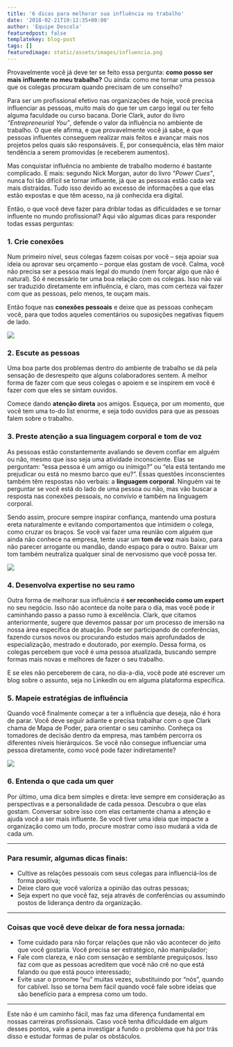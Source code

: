 ```yaml
---
title: '6 dicas para melhorar sua influência no trabalho'
date: '2018-02-21T19:12:35+00:00'
author: 'Equipe Descola'
featuredpost: false
templatekey: blog-post
tags: []
featuredimage: static/assets/images/influencia.png
---
```


Provavelmente você já deve ter se feito essa pergunta: **como posso ser mais influente no meu trabalho?** Ou ainda: como me tornar uma pessoa que os colegas procuram quando precisam de um conselho?

Para ser um profissional efetivo nas organizações de hoje, você precisa influenciar as pessoas, muito mais do que ter um cargo legal ou ter feito alguma faculdade ou curso bacana. Dorie Clark, autor do livro _“Entrepreneurial You”_, defende o valor da influência no ambiente de trabalho. O que ele afirma, e que provavelmente você já sabe, é que pessoas influentes conseguem realizar mais feitos e avançar mais nos projetos pelos quais são responsáveis. E, por consequência, elas têm maior tendência a serem promovidas (e receberem aumentos).

Mas conquistar influência no ambiente de trabalho moderno é bastante complicado. E mais: segundo Nick Morgan, autor do livro _“Power Cues”_, nunca foi tão difícil se tornar influente, já que as pessoas estão cada vez mais distraídas. Tudo isso devido ao excesso de informações a que elas estão expostas e que têm acesso, na já conhecida era digital.

Então, o que você deve fazer para driblar todas as dificuldades e se tornar influente no mundo profissional? Aqui vão algumas dicas para responder todas essas perguntas:

### 1. Crie conexões

Num primeiro nível, seus colegas fazem coisas por você – seja apoiar sua ideia ou aprovar seu orçamento – porque elas gostam de você. Calma, você não precisa ser a pessoa mais legal do mundo (nem forçar algo que não é natural). Só é necessário ter uma boa relação com os colegas. Isso não vai ser traduzido diretamente em influência, é claro, mas com certeza vai fazer com que as pessoas, pelo menos, te ouçam mais.

Então foque nas **conexões pessoais** e deixe que as pessoas conheçam você, para que todos aqueles comentários ou suposições negativas fiquem de lado.

![](https://descola.org/drops/wp-content/uploads/2018/02/conexao-pessoal-1024x684.jpg)

### 2. Escute as pessoas

Uma boa parte dos problemas dentro do ambiente de trabalho se dá pela sensação de desrespeito que alguns colaboradores sentem. A melhor forma de fazer com que seus colegas o apoiem e se inspirem em você é fazer com que eles se sintam ouvidos.

Comece dando **atenção direta** aos amigos. Esqueça, por um momento, que você tem uma to-do list enorme, e seja todo ouvidos para que as pessoas falem sobre o trabalho.

### 3. Preste atenção a sua linguagem corporal e tom de voz

As pessoas estão constantemente avaliando se devem confiar em alguém ou não, mesmo que isso seja uma atividade inconsciente. Elas se perguntam: “essa pessoa é um amigo ou inimigo?” ou “ela está tentando me prejudicar ou está no mesmo barco que eu?”. Essas questões inconscientes também têm respostas não verbais: a **linguagem corporal**. Ninguém vai te perguntar se você está do lado de uma pessoa ou não, mas vão buscar a resposta nas conexões pessoais, no convívio e também na linguagem corporal.

Sendo assim, procure sempre inspirar confiança, mantendo uma postura ereta naturalmente e evitando comportamentos que intimidem o colega, como cruzar os braços. Se você vai fazer uma reunião com alguém que ainda não conhece na empresa, tente usar um **tom de voz** mais baixo, para não parecer arrogante ou mandão, dando espaço para o outro. Baixar um tom também neutraliza qualquer sinal de nervosismo que você possa ter.

![](https://descola.org/drops/wp-content/uploads/2018/02/linguagem-corporal-1024x684.jpeg)

### 4. Desenvolva expertise no seu ramo

Outra forma de melhorar sua influência é **ser reconhecido como um expert** no seu negócio. Isso não acontece da noite para o dia, mas você pode ir caminhando passo a passo rumo à excelência. Clark, que citamos anteriormente, sugere que devemos passar por um processo de imersão na nossa área específica de atuação. Pode ser participando de conferências, fazendo cursos novos ou procurando estudos mais aprofundados de especialização, mestrado e doutorado, por exemplo. Dessa forma, os colegas percebem que você é uma pessoa atualizada, buscando sempre formas mais novas e melhores de fazer o seu trabalho.

E se eles não perceberem de cara, no dia-a-dia, você pode até escrever um blog sobre o assunto, seja no LinkedIn ou em alguma plataforma específica.

### 5. Mapeie estratégias de influência

Quando você finalmente começar a ter a influência que deseja, não é hora de parar. Você deve seguir adiante e precisa trabalhar com o que Clark chama de Mapa de Poder, para orientar o seu caminho. Conheça os tomadores de decisão dentro da empresa, mas também percorra os diferentes níveis hierárquicos. Se você não consegue influenciar uma pessoa diretamente, como você pode fazer indiretamente?

![](https://descola.org/drops/wp-content/uploads/2018/02/mapa-influencia-1024x684.jpg)

### 6. Entenda o que cada um quer

Por último, uma dica bem simples e direta: leve sempre em consideração as perspectivas e a personalidade de cada pessoa. Descubra o que elas gostam. Conversar sobre isso com elas certamente chama a atenção e ajuda você a ser mais influente. Se você tiver uma ideia que impacte a organização como um todo, procure mostrar como isso mudará a vida de cada um.

---

### Para resumir, algumas dicas finais:

- Cultive as relações pessoais com seus colegas para influenciá-los de forma positiva;
- Deixe claro que você valoriza a opinião das outras pessoas;
- Seja expert no que você faz, seja através de conferências ou assumindo postos de liderança dentro da organização.

---

### Coisas que você deve deixar de fora nessa jornada:

- Tome cuidado para não forçar relações que não vão acontecer do jeito que você gostaria. Você precisa ser estratégico, não manipulador;
- Fale com clareza, e não com sensação e semblante preguiçosos. Isso faz com que as pessoas acreditem que você não crê no que está falando ou que está pouco interessado;
- Evite usar o pronome “eu” muitas vezes, substituindo por “nós”, quando for cabível. Isso se torna bem fácil quando você fale sobre ideias que são benefício para a empresa como um todo.

---

Este não é um caminho fácil, mas faz uma diferença fundamental em nossas carreiras profissionais. Caso você tenha dificuldade em algum desses pontos, vale a pena investigar a fundo o problema que há por trás disso e estudar formas de pular os obstáculos.
